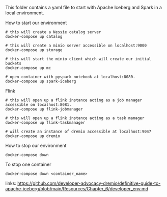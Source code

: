 This folder contains a yaml file to start with Apache Iceberg and Spark in a local environment.

How to start our environment

```
# this will create a Nessie catalog server
docker-compose up catalog 

# this will create a minio server accessible on localhost:9000
docker-compose up storage 

# this will start the minio client which will create our initial buckets
docker-compose up mc 

# open container with pyspark notebook at localhost:8080.
docker-compose up spark-iceberg
```


Flink
```
# this will open up a flink instance acting as a job manager accessible on localhost:8081.
docker-compose up flink-jobmanager 

# this will open up a flink instance acting as a task manager
docker-compose up flink-taskmanager 

# will create an instance of dremio accessible at localhost:9047
docker-compose up dremio 
```

How to stop our environment
```
docker-compose down
```

To stop one container
```
docker-compose down <container_name>
```

links:
https://github.com/developer-advocacy-dremio/definitive-guide-to-apache-iceberg/blob/main/Resources/Chapter_6/developer_env.md


